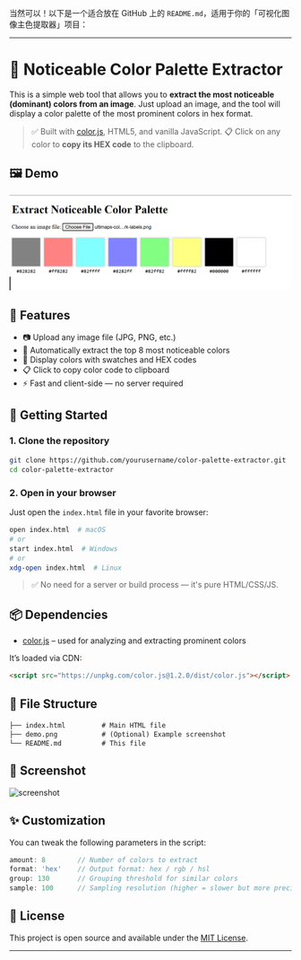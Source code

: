 当然可以！以下是一个适合放在 GitHub 上的 `README.md`，适用于你的「可视化图像主色提取器」项目：

---

# 🎨 Noticeable Color Palette Extractor

This is a simple web tool that allows you to **extract the most noticeable (dominant) colors from an image**. Just upload an image, and the tool will display a color palette of the most prominent colors in hex format.

> ✅ Built with [color.js](https://colorjs.io/), HTML5, and vanilla JavaScript.
> 📋 Click on any color to **copy its HEX code** to the clipboard.

## 🖼 Demo

![demo screenshot](demo.png) <!-- Replace with actual screenshot path or link if available -->

## 🔧 Features

* 📷 Upload any image file (JPG, PNG, etc.)
* 🎯 Automatically extract the top 8 most noticeable colors
* 🎨 Display colors with swatches and HEX codes
* 📋 Click to copy color code to clipboard
* ⚡ Fast and client-side — no server required

## 🚀 Getting Started

### 1. Clone the repository

```bash
git clone https://github.com/yourusername/color-palette-extractor.git
cd color-palette-extractor
```

### 2. Open in your browser

Just open the `index.html` file in your favorite browser:

```bash
open index.html  # macOS
# or
start index.html  # Windows
# or
xdg-open index.html  # Linux
```

> ✅ No need for a server or build process — it's pure HTML/CSS/JS.

## 📦 Dependencies

* [color.js](https://github.com/LeaVerou/color.js) – used for analyzing and extracting prominent colors

It’s loaded via CDN:

```html
<script src="https://unpkg.com/color.js@1.2.0/dist/color.js"></script>
```

## 📁 File Structure

```
├── index.html         # Main HTML file
├── demo.png           # (Optional) Example screenshot
└── README.md          # This file
```

## 📸 Screenshot

![screenshot](screenshot.png) <!-- Optional: replace with an actual screenshot -->

## ✨ Customization

You can tweak the following parameters in the script:

```js
amount: 8        // Number of colors to extract
format: 'hex'    // Output format: hex / rgb / hsl
group: 130       // Grouping threshold for similar colors
sample: 100      // Sampling resolution (higher = slower but more precise)
```

## 📝 License

This project is open source and available under the [MIT License](LICENSE).

---

